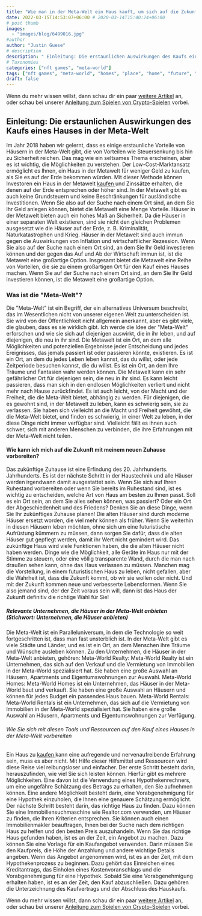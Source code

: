 ```yaml
---
title: "Wie man in der Meta-Welt ein Haus kauft, um sich auf die Zukunft vorzubereiten: Ein Leitfaden für den Kauf"
date: 2022-03-15T14:53:07+06:00 # 2020-03-14T15:40:24+06:00
# post thumb
images:
  - "images/blog/6499016.jpg"
#author
author: "Justin Guese"
# description
description: " Einleitung: Die erstaunlichen Auswirkungen des Kaufs eines Hauses in der Meta-WeltIm Jahr 2018 haben wir gelernt, dass es einige erstaunliche Vorteile von"
# Taxonomies
categories: ["nft games", "meta-world"]
tags: ["nft games", "meta-world", "homes", "place", "home", "future", "like"]
draft: false
---
```



Wenn du mehr wissen willst, dann schau dir ein paar [weitere Artikel](/blog/) an, oder schau bei unserer [Anleitung zum Spielen von Crypto-Spielen](/services/how-do-i-get-started/) vorbei.


## Einleitung: Die erstaunlichen Auswirkungen des Kaufs eines Hauses in der Meta-Welt

Im Jahr 2018 haben wir gelernt, dass es einige erstaunliche Vorteile von Häusern in der Meta-Welt gibt, die von Vorteilen wie Steuersenkung bis hin zu Sicherheit reichen.
Das mag wie ein seltsames Thema erscheinen, aber es ist wichtig, die Möglichkeiten zu verstehen.
Der Low-Cost-Marktansatz ermöglicht es Ihnen, ein Haus in der Metawelt für weniger Geld zu kaufen, als Sie es auf der Erde bekommen würden. Mit dieser Methode können Investoren ein Haus in der Metawelt [ kaufen ](https://accounts.binance.com/en/register?ref=37092355) und Zinssätze erhalten, die denen auf der Erde entsprechen oder höher sind.
In der Metawelt gibt es auch keine Grundsteuern und keine Beschränkungen für ausländische Investitionen. Wenn Sie also auf der Suche nach einem Ort sind, an dem Sie Ihr Geld anlegen können, bietet die Metawelt eine Menge Vorteile. Häuser in der Metawelt bieten auch ein hohes Maß an Sicherheit. Da die Häuser in einer separaten Welt existieren, sind sie nicht den gleichen Problemen ausgesetzt wie die Häuser auf der Erde, z. B. Kriminalität, Naturkatastrophen und Krieg. Häuser in der Metawelt sind auch immun gegen die Auswirkungen von Inflation und wirtschaftlicher Rezession. Wenn Sie also auf der Suche nach einem Ort sind, an dem Sie Ihr Geld investieren können und der gegen das Auf und Ab der Wirtschaft immun ist, ist die Metawelt eine großartige Option. 
Insgesamt bietet die Metawelt eine Reihe von Vorteilen, die sie zu einem großartigen Ort für den Kauf eines Hauses machen. Wenn Sie auf der Suche nach einem Ort sind, an dem Sie Ihr Geld investieren können, ist die Metawelt eine großartige Option.

### Was ist die "Meta-Welt"?

Die "Meta-Welt" ist ein Begriff, der ein alternatives Universum beschreibt, das im Wesentlichen nicht von unserer eigenen Welt zu unterscheiden ist.
Sie wird von der Öffentlichkeit nicht allgemein anerkannt, aber es gibt viele, die glauben, dass es sie wirklich gibt. Ich werde die Idee der "Meta-Welt" erforschen und wie sie sich auf diejenigen auswirkt, die in ihr leben, und auf diejenigen, die neu in ihr sind.
Die Metawelt ist ein Ort, an dem alle Möglichkeiten und potenziellen Ergebnisse jeder Entscheidung und jedes Ereignisses, das jemals passiert ist oder passieren könnte, existieren. Es ist ein Ort, an dem du jedes Leben leben kannst, das du willst, oder jede Zeitperiode besuchen kannst, die du willst. Es ist ein Ort, an dem Ihre Träume und Fantasien wahr werden können. 
Die Metawelt kann ein sehr gefährlicher Ort für diejenigen sein, die neu in ihr sind. Es kann leicht passieren, dass man sich in den endlosen Möglichkeiten verliert und nicht mehr nach Hause zurückfindet. Es ist auch leicht, von der Macht und der Freiheit, die die Meta-Welt bietet, abhängig zu werden. Für diejenigen, die es gewohnt sind, in der Metawelt zu leben, kann es schwierig sein, sie zu verlassen. Sie haben sich vielleicht an die Macht und Freiheit gewöhnt, die die Meta-Welt bietet, und finden es schwierig, in einer Welt zu leben, in der diese Dinge nicht immer verfügbar sind. Vielleicht fällt es ihnen auch schwer, sich mit anderen Menschen zu verbinden, die ihre Erfahrungen mit der Meta-Welt nicht teilen.

#### Wie kann ich mich auf die Zukunft mit meinem neuen Zuhause vorbereiten?

Das zukünftige Zuhause ist eine Erfindung des 20. Jahrhunderts. Jahrhunderts. Es ist der nächste Schritt in der Haustechnik und alle Häuser werden irgendwann damit ausgestattet sein.
Wenn Sie sich auf Ihren Ruhestand vorbereiten oder wenn Sie bereits im Ruhestand sind, ist es wichtig zu entscheiden, welche Art von Haus am besten zu Ihnen passt. Soll es ein Ort sein, an dem Sie alles sehen können, was passiert? Oder ein Ort der Abgeschiedenheit und des Friedens? Denken Sie an diese Dinge, wenn Sie Ihr zukünftiges Zuhause planen!
Die alten Häuser sind durch moderne Häuser ersetzt worden, die viel mehr können als früher. Wenn Sie weiterhin in diesen Häusern leben möchten, ohne sich um eine futuristische Aufrüstung kümmern zu müssen, dann sorgen Sie dafür, dass die alten Häuser gut gepflegt werden, damit ihr Wert nicht gemindert wird.
Das zukünftige Haus wird viele Funktionen haben, die die alten Häuser nicht haben werden. Dinge wie die Möglichkeit, alle Geräte im Haus nur mit der Stimme zu steuern, oder eine völlig transparente Wand, durch die man nach draußen sehen kann, ohne das Haus verlassen zu müssen. Manchen mag die Vorstellung, in einem futuristischen Haus zu leben, nicht gefallen, aber die Wahrheit ist, dass die Zukunft kommt, ob wir sie wollen oder nicht. Und mit der Zukunft kommen neue und verbesserte Lebensformen.
Wenn Sie also jemand sind, der der Zeit voraus sein will, dann ist das Haus der Zukunft definitiv die richtige Wahl für Sie!

##### Relevante Unternehmen, die Häuser in der Meta-Welt anbieten (Stichwort: Unternehmen, die Häuser anbieten)

Die Meta-Welt ist ein Paralleluniversum, in dem die Technologie so weit fortgeschritten ist, dass man fast unsterblich ist. In der Meta-Welt gibt es viele Städte und Länder, und es ist ein Ort, an dem Menschen ihre Träume und Wünsche ausleben können.
Zu den Unternehmen, die Häuser in der Meta-Welt anbieten, gehören:
Meta-World Realty: Meta-World Realty ist ein Unternehmen, das sich auf den Verkauf und die Vermietung von Immobilien in der Meta-World spezialisiert hat. Sie haben eine große Auswahl an Häusern, Apartments und Eigentumswohnungen zur Auswahl. 
Meta-World Homes: Meta-World Homes ist ein Unternehmen, das Häuser in der Meta-World baut und verkauft. Sie haben eine große Auswahl an Häusern und können für jedes Budget ein passendes Haus bauen. 
Meta-World Rentals: Meta-World Rentals ist ein Unternehmen, das sich auf die Vermietung von Immobilien in der Meta-World spezialisiert hat. Sie haben eine große Auswahl an Häusern, Apartments und Eigentumswohnungen zur Verfügung.

###### Wie Sie sich mit diesen Tools und Ressourcen auf den Kauf eines Hauses in der Meta-Welt vorbereiten 

Ein Haus zu [ kaufen ](https://accounts.binance.com/en/register?ref=37092355) kann eine aufregende und nervenaufreibende Erfahrung sein, muss es aber nicht. Mit Hilfe dieser Hilfsmittel und Ressourcen wird diese Reise viel reibungsloser und einfacher.
Der erste Schritt besteht darin, herauszufinden, wie viel Sie sich leisten können. Hierfür gibt es mehrere Möglichkeiten. Eine davon ist die Verwendung eines Hypothekenrechners, um eine ungefähre Schätzung des Betrags zu erhalten, den Sie aufnehmen können. Eine andere Möglichkeit besteht darin, eine Vorabgenehmigung für eine Hypothek einzuholen, die Ihnen eine genauere Schätzung ermöglicht. 
Der nächste Schritt besteht darin, das richtige Haus zu finden. Dazu können Sie eine Immobiliensuchmaschine wie Realtor.com verwenden, um Häuser zu finden, die Ihren Kriterien entsprechen. Sie können auch einen Immobilienmakler beauftragen, Ihnen bei der Suche nach dem richtigen Haus zu helfen und den besten Preis auszuhandeln. 
Wenn Sie das richtige Haus gefunden haben, ist es an der Zeit, ein Angebot zu machen. Dazu können Sie eine Vorlage für ein Kaufangebot verwenden. Darin müssen Sie den Kaufpreis, die Höhe der Anzahlung und andere wichtige Details angeben. 
Wenn das Angebot angenommen wird, ist es an der Zeit, mit dem Hypothekenprozess zu beginnen. Dazu gehört das Einreichen eines Kreditantrags, das Einholen eines Kostenvoranschlags und die Vorabgenehmigung für eine Hypothek. 
Sobald Sie eine Vorabgenehmigung erhalten haben, ist es an der Zeit, den Kauf abzuschließen. Dazu gehören die Unterzeichnung des Kaufvertrags und der Abschluss des Hauskaufs.


Wenn du mehr wissen willst, dann schau dir ein paar [weitere Artikel](/blog/) an, oder schau bei unserer [Anleitung zum Spielen von Crypto-Spielen](/services/how-do-i-get-started/) vorbei.

